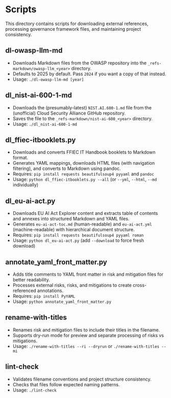 # Scripts

This directory contains scripts for downloading external references, processing governance framework files, and maintaining project consistency.

## dl-owasp-llm-md
  - Downloads Markdown files from the OWASP repository into the `_refs-markdown/owasp-llm_<year>` directory.
  - Defaults to 2025 by default. Pass `2024` if you want a copy of that instead.
  - Usage: `./dl-owasp-llm-md [year]`

## dl_nist-ai-600-1-md
   - Downloads the (presumably-latest) `NIST.AI.600-1.md` file from the (unofficial) Cloud Security Alliance GitHub repository.
   - Saves the file to the `_refs-markdown/nist-ai-600_<year>` directory.
   - Usage: `./dl_nist-ai-600-1-md`

## dl_ffiec-itbooklets.py
   - Downloads and converts FFIEC IT Handbook booklets to Markdown format.
   - Generates YAML mappings, downloads HTML files (with navigation filtering), and converts to Markdown using pandoc.
   - Requires: `pip install requests beautifulsoup4 pyyaml` and `pandoc`
   - Usage: `python dl_ffiec-itbooklets.py --all` (or `--yml`, `--html`, `--md` individually)

## dl_eu-ai-act.py
   - Downloads EU AI Act Explorer content and extracts table of contents and annexes into structured Markdown and YAML files.
   - Generates `eu-ai-act-toc.md` (human-readable) and `eu-ai-act.yml` (machine-readable) with hierarchical document structure.
   - Requires: `pip install requests beautifulsoup4 pyyaml roman`
   - Usage: `python dl_eu-ai-act.py` (add `--download` to force fresh download)

## annotate_yaml_front_matter.py
   - Adds title comments to YAML front matter in risk and mitigation files for better readability.
   - Processes external risks, risks, and mitigations to create cross-referenced annotations.
   - Requires: `pip install PyYAML`
   - Usage: `python annotate_yaml_front_matter.py`

## rename-with-titles
   - Renames risk and mitigation files to include their titles in the filename.
   - Supports dry-run mode for preview and separate processing of risks vs mitigations.
   - Usage: `./rename-with-titles --ri --dryrun` or `./rename-with-titles --mi`

## lint-check
   - Validates filename conventions and project structure consistency.
   - Checks that files follow expected naming patterns.
   - Usage: `./lint-check`


